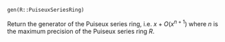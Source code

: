 ```
gen(R::PuiseuxSeriesRing)
```

Return the generator of the Puiseux series ring, i.e. $x + O(x^{n + 1})$ where $n$ is the maximum precision of the Puiseux series ring $R$.
